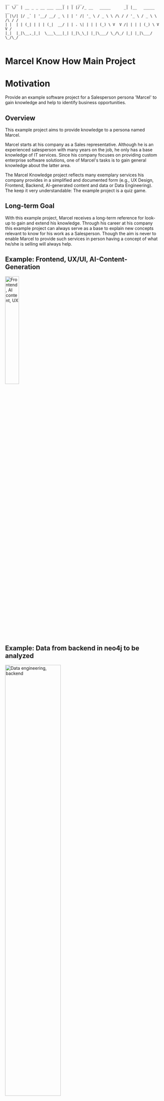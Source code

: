  ```
 __  __                    _   _  __                    _                   
|  \/  | __ _ _ __ ___ ___| | | |/ /_ __   _____      _| |__   _____      __
| |\/| |/ _` | '__/ __/ _ \ | | ' /| '_ \ / _ \ \ /\ / / '_ \ / _ \ \ /\ / /
| |  | | (_| | | | (_|  __/ | | . \| | | | (_) \ V  V /| | | | (_) \ V  V / 
|_|  |_|\__,_|_|  \___\___|_| |_|\_\_| |_|\___/ \_/\_/ |_| |_|\___/ \_/\_/  
                                                                            

```
Marcel Know How Main Project
===============================
# Motivation
Provide an example software project for a Salesperson persona 'Marcel' to gain knowledge and help to identify business opportunities.

## Overview
This example project aims to provide knowledge to a persona named Marcel.

Marcel starts at his company as a Sales representative. Although he is an experienced salesperson 
with many years on the job, he only has a base knowledge of IT services.
Since his company focuses on providing custom enterprise software solutions, one of Marcel's tasks 
is to gain general knowledge about the latter area.

The Marcel Knowledge project reflects many exemplary services his company provides in a simplified
and documented form (e.g., UX Design, Frontend, Backend, AI-generated content and data or 
Data Engineering).
The keep it very understandable: The example project is a quiz game.

## Long-term Goal
With this example project, Marcel receives a long-term reference for look-up to gain and extend his
knowledge. Through his career at his company this example project can always serve as a base to 
explain new concepts relevant to know for his work as a Salesperson.
Though the aim is never to enable Marcel to provide such services in person having a concept of
what he/she is selling will always help.

## Example: Frontend, UX/UI, AI-Content-Generation
<img alt="Frontend, AI content, UX" src="docs/images/marcel_mobile.jpg" style ="width:30%">

##  Example: Data from backend in neo4j to be analyzed
<img alt="Data engineering, backend" src="docs/images/neo_browser.png" style ="width:60%">

# Repo Structure
This Githup repository (repo) is the conceptual main project for the Marcel Know How Example 
Project. It contains of:
- General documentation to be readable by the persona Marcel (this README.md)
- A python script to create AI content (questions and images) populated to the frontend and 
database (see [AI Content Generation Doc](./docs/ai_content_generation.md))
- [A guide on how to install the local tools on windows](#guide-for-local-tool-installation) 

The following other repos belong to this project:
- [Marcel Knowhow Frontend](https://github.com/PRODYNA/marcel_knowhow_frontend)
- [Marcel Knowhow Backend](https://github.com/PRODYNA/marcel_knowhow_backend)
- [Marcel Knowhow Database](https://github.com/PRODYNA/marcel_knowhow_db)

# Scenario of the Example Project
Marcel's company received the order to build an MVP (Minimal Viable Product) for a fictional 
business case. The project has already started and is in a developed state to be 
looked at with certain limitations (as also listed below).

## Business Case
Simplified and fictional:
A customer wants to provide an open quiz game with the theme of European history.
If the game app gains more then 1,000,000 users the customer wants to extend and monetize the app 
by offering a "Pro subscriptions" for other themes with a payment of 5 Dollar per yearly 
subscription and the expectation of 1% conversion.


## Technical Stack
For having an easy but also realistic stack tech for Marcel's company the following stack is used:
- Frontend: React with Typescript and Material UI
- Backend: Python with FastAPI
- Database: Neo4j (Mainly for the easier to understand concept and the included browser for visualization)
- DevOps: Docker, Docker Compose, GitHub Actions, Azure Container Registry
- Cloud: Azure Container Apps
- AI: For quiz question and illustration generation OpenAI's GPT-4 and Stable Ai's Stable Diffusion

All reposs of this project reflect the tech stack. 

# Relevance for a Salesperson
For a Salesperson it is not relevant to learn how such a project is implemented in detail.
But it is important to have a high-level concept of what belongs to providing a software project to 
find and identify business opportunities.
When talking to a customer the following paragraphs provide a high level overview of the main 
services Marcel's company provides and how the services are refelected by this example project. 
The paragraphs also contain typical questions and issues to be discussed a salesperson can rais 
to drive a conversation. Though Marcel should remember that its his company's experts who have the 
detailed expertise and can be brought in to answer the potential customer's questions.

## Business view
A salesperson should understand what kind of business drivers are relevant for the customer. 
This helps not only to ask good questions but also to inspire the customer with new ideas and 
the best case.

Taken the scenario descibed above and assuming Marcel only knows the business case but there is no
order or project yet a typical approach would be to suggest starting with an MVP with
foreseeable effort and costs. If there is no concept yet one would typically start with a
workshop to get the requirements and to create a concrete offer.

Besides the earnings it is important for the customer to get an overview of the costs.
- What will the production of the MVP and the full product cost? 
- What are the internal costs for production and having the product (dedicated man power).
- What are the yearly costs for running the software? 

As a salesperson it is important to not make any false promises. The best way is to show that the 
salesperson is aware of the customer's needs and that Marcel's company is fully capable of providing
the answers by experts on a professional level.

The business view of the customer is only documented in this paragraph. However there should always
be a documentation it is useful for a salesperson to have this information in mind and in a system.
For Marcel's company HubSpot would be the best choide.


## Project Organization and Management (10-15% of project budget)
For the financial success of the project and the customer realationship in general it is important
for the Salesperson to ensure that the project team of Marcel's company knows everything what was
promised to the customer and that especially all documented promises are known and passed to the
project before the project starts.
Since Marcel is not experienced in providing IT systems when it comes to estimations and planning 
it is mandatory to pass these tasks to experts. There is a chance an expert is providing an 
estimation who will not be part of the project team. In such cases organizing an exchange between 
the expert and the project team is very helpful.
There is always a struggle between making a realistic and attractive price to get the job and to
ensure that the project is profitable and healthy for the customer relationship and further
potential projects.

Marcel's company uses Scrum as a project management framework. In a typical project Marcel's company
can but not always provides a Scrum Master (who his not the leader but an enabler of the project).
The role of Product Owner should be taken by the customer. If the customer does not have the
resources or the knowledge to take this role Marcel's company can provide a Product Owner.

Typical questions and topics
- How to manage and plan the project?
- How can the customer have an overview on the project?
- Besides the functional progress also the financial state is important.
- On larger projects having a steering committee (incl. both management representatives)
- At some customers it is not unusual to have a longer conceptional phase before the project starts.
- Does the customer needs training (Scrum Master, Product Owner)?

Usually the state of the project is documented in a system like Jira or GitHub. There also a fincial
overview provided to the customer and for Marcel's company's internal controlling. Employee's of
Marcel's company also document their times in an ERP which is also used for internal controlling
and invoicing.


## Design and Conception / User Experience (15-25% of budget)
In the majority of projects Marcel's company is involved in the work of the "design team" plays a significant part.
The UX Designer's job is to understand the business and the end-users to generate the greatest possible business value with the available resources while assuring a user-centric design. A user-centric design focuses on the users' needs and problems, which are usually gathered through workshops with the clients, desk research and especially various qualitative & quantitative user research. A UX Designer often questions assumptions and where possible pre-defined requirements.

Another important part of a UX designer's job is to align the understanding of the whole team, from stakeholders and product owners to the development team and bring them on the same boat. For this part, a UX designer has various tools to help them like personas, service blueprints, information architecture and other visualisations.

Regular input from the development team during the strategy and ideation phase is essential to ensure the feasibility and efficient development of the solution.
Only in collaboration can we ensure that we build the right thing right.

Following is a simplified version of the PRODYNA in-house developed process XDD (Experience Driven Development) which heavily leans on the widely known design-thinking process.

<img alt="XDD simplified" src="docs/images/marcel_xdd_simple.png" style ="width:80%">

Important to mention is that the process is iterative incremental, an important concept in software development.

<img alt="XDD continuous" src="docs/images/marcel_xdd_continuous.png" style ="width:100%">

The following graphic, which is aligned to the NN/g double diamond and not an official PRODYNA graphic, gives a closer look at the STRATEGY & IDEATION steps.
The idea of the double diamond is that for research and understanding, the scope is wide to gather all the information from all involved sources. Defining the problem statement as well as generating insights and vision of the product is then again a focused task, the statements need to be clear and concise.

Ideating a (design) solution means exploring the solution space, no idea should be thrown away prematurely as it could inform other designs or generate solid ideas. This is the right time to play with innovative ideas. The second part is building the actual designs, testing and improving them and eventually generating user stories for development. This again is a focused task where clear and concise output is needed.

<img alt="XDD NNg double diamond" src="docs/images/marcel_xdd_nng_double_diamond.png" style ="width:60%">

The first screens the UI designer develops are usually wireframes or directly low-fidelity screens. These are used to prove concepts, usually with user testing. Depending on how far they've been developed already, they can also be used to test the usability of the product. The analysed outcome of the tests informs the next iteration of the screens to improve them in an iterative and incremental way. These screens are also very helpful to all the stakeholders and the team to better understand what exactly is being built, get a feeling of the product and are generally a good platform for discussions.

The focus of a UI designer is to build a user-centric product, for which they need in-depth knowledge about them. In the case of a product for regular users who use the product rarely, it is essential for the UI to be intuitive and easy to use, which often translates to more but very easy steps.
For users who are professionals and use the product heavily on a daily basis, the main focus is on efficiency. The gain of speed from a more efficient but possibly less intuitive or more complex product far outweighs the initial hurdle of having to learn it.

Testing of the UI, during and after its creation, is a big topic by itself and varies heavily by customers, however, it is essential to delivering a solid UI.

For a salesperson, it is relevant to know that while the design team's work is in the users' best interest, outcomes are informed by the business, stakeholders, and allocated resources. For some rather IT-illiterate customers, there is a challenge of convincing.

Typical questions and topics
- How to "catch" and "retain" the user?
- How do we get feedback from the customer and the customer's users?
- Where and how do we document?
- What kind of different user groups do we have?
- How can we design the product (especially the UI) to achieve which goals (e.g., a hip/conservative impression?)
- How can we assess the quality of the design?
- How do the designers interact with development?

Typical tools to document the design and conception are Figma and Miro.

A possible setup is the following, where ideation happened mostly in Figma, even though many designers still prefer pen & paper.

- [Ideation, for feedback and testing](https://www.figma.com/file/mq0uWjzAYO94Mboxm06DfJ/Know-thy-stuff?type=design&node-id=0-1&mode=design)

- [Screens, ready for development](https://www.figma.com/file/mq0uWjzAYO94Mboxm06DfJ/Know-thy-stuff?type=design&node-id=1-14&mode=design)


## Data and AI View (5-30% of budget)
### Data
More and more projects in Marcel's company have a data and AI aspect.
When it comes to "data" a project's goal could be to provide a better view on existing data to 
accelerate business processes (think of a company wide knowledge base). A project's goal can also 
be to create or to extend data, produce new data or include all of these aspects.
There are a lot of tools to gather and shape data. Especially when it comes to large amounts of 
data the cloud provides the space and processing power.

### AI
"AI" is a very broad term. Due to the success of the "ChatGPT" app there is the misconception that
there is this one "magic AI" which can solve any problem. Even worse there are some customer 
requirements which solely consists of "use AI" without a business case or a clear goal.
Behind "ChatGPT" there are very capable and complex AI models which can be of very good use 
(e.g., text generation). In other areas like having an AI model to anaylyze machine sensor data 
to identify potential failures a custom AI model is mandatory which creating needs different skills
than interacting with an existing model (like the models behind "ChatGPT", respectively the company
of OpenAI). 

Typical questions and topics:
- What kind of data do we need?
- Where do we get it from?
- How can we move the source data into what we want?
- What kind of (user) data/insights do we want?
- Can we create or reuse data?
- Where can AI help us?
- What is the business case?

Creating text and images with AI is manifasted in this very repository. To existing AI models
(GPT-4 and Stable Diffusion) are used. Also python is used to transfer the generated data into
a format which can be imported into a neo4j database.
A neo4j database is used to serve the generated data (e.g., quiz questions) to the backend and
later to the frontend.
Also data is gathered from the frontend (e.g., reaction time for answering a question) and stored
in the neo4j database for later analysis. Such data could be used to identify the quality of the
generated questions and images. As an example, if there is one question which is always answered
correctly but the usere takes a long time with answering the question it could be an indicator
that the question is easy but not clear enough.
The database is provisioning and the actual data import is manifested in the database repository.

## Software Engineering (30-40% of budget)
The software engineering part is usually the largest part of a software project since whatever
the project's goal is it is usually manifested in software. It turned out that creating software
in different components is the most efficient way (instead of heaving everythin in a huge monolith).

Depending on the size of the project and it also makes sense to provide the software in smaller 
parts than frontend and backend. This smaller parts can be developed and run independently. 
This allows to reduce runtime costs. For example a part that sometimes needs very extensive 
resource can be separated from the rest of the system. This way, way in comes to providing more
computing resources only this part needs to be scaled. The rest of the system can run on smaller
resources. Such parts usually come as "containers" which also helps security and to reduce 
complexity in the development process.
When it comes to frontend and backend the frontend contains the user interface and ideally lesser
logic. The backend contains the main logic and the connections to other systems (e.g., databases).
The connection between frontend and backend is usually done via an API.There are large project which do not provide a frontend. Especially in such cases the backend is
separated in further components (e.g., an API component and one more business logic component).

The descision which about parts are separated and how they are separated is usually made by the
Software Architects. They also guide and support the rest of software engineers when it comes to
technology descisions. Depending on the programming languages different tools and frameworks are 
used.
A software architects job is also to take care about general aspects like security, performance and
to ensure that the software is maintainable and extendable.
He should also ensure that the software is tested and that the quality is ensured.

Typical questions and topics:
- What kind of technologies are used and what's the impact?
- What kind of people do we have (with the customer)?
- Do we need trainings or reviews?
- Do we work cross-cutting/fullstack?
- Which components do we want and what is the impact?
- How can we develop independently from each other a big system?
- What can we automize?
- How can we ensure "code quality"?
- Where can we use AI (for automization)?
- Data safety and protection?

The software engineering part (code and documenatation) is manifested in Git repositories.
For this example project everthying is in the corresponding and often mentioned GitHub 
repositories.
Some customers have other systems for documentation and code management. For example Jira,
Confluence and Bitbucket.


## DevOps (10-15% of budget)
DevOps is in the sense of a software project of Marcel's company evertyhing which is needed
to get the software running as a cloud-native application from the development to the production.
There are different interpretations what DevOps is. For some (customers) DevOps means more Ops
(Operations) and for others practically any of the developers in the project should/could act as
a DevOps engineer. In Marcel's company 'DevOps' is provided by a dedicated "DevOps Engineer" role.
The role is performed by a person with strong knowledge in software engineering and modern cloud 
technologies.
Main tasks are providing the cloud infrastructure, the CI/CD pipeline and the monitoring and 
logging.

Typical questions:
- Where will it run (Cloud? Which cloud)?
- How can we integrate the development with the shipping (CI/CD, GitOps)?
- If we run in the cloud how can we check the costs?
- Can wie optimize costs (FinOps)?
- How can we monitor and log the system?

In this example project the DevOps part is provided by GitHub Actions, Docker, Docker Compose and
the documentation for running the project locally and in the cloud with Azure Container Apps.

## Managed Services (depends on runtime and project)
For Marcel's company "Managed Services" is a service which is provided to the customer after the
project is finished and can include to complete operation of the system in production.
Heavily assisted with automation Marcel's will monitor the system and depending on the contract
guarantees reaction times and availability. They can provide a hotline and a ticket system.
The employees taking over the a managed service are usually also included in the project team.
The team can also provide bug fixes and small changes depending on the contract.

Marcel's company usually does not provide managed services of an unkown system.
But if the customer wants to have a managed service for a system not provided by Marcel's company
there is always a questionaire avaible that can be provided.

For Marcel as a salesperson a managed service part can be a significant part of project's budget.
It can also help to convince the customer to choose Marcel's company for the project since the
customer can be sure that the system will be taken care of after the project is finished.

Regardless of the project's origin the following questions are relevant:
- What is the expected readiness?
- How much personal and technical attention do we need to manage the system?
- What about small developments and changes?
- Do we and the customer know the contacts?

There is no managed service provided for this example project other than the documentation of
how to run the project with Azure Container Apps.

# Limitations of the Example Project

# Non-Techical Limitations
The artifacts of the following areas are not yet part of the project:
- No project planning related artifects
- No project management related artifects
- No design and conception related artifects

## Architectural and Technical Compromises
- No Security
- No Personalization
- No Internationalization (i18n)
- No Native Mobile App
- No General Architecture documents.
- No unit, integration or end-to-end tests
- No 100% clean separation of concerns (e.g., this repo contains the AI generator script)

# Guide for local tool installation
Since the "how to get things running" is well documented, Marcel can experiment with aspects of 
the project on his on machine (e.g., modifying the AI-generated content generation).

Please follow the [local setup guide](./docs/local_setup.md) to install the tools needed for 
running the example project locally on a Windows machine.
